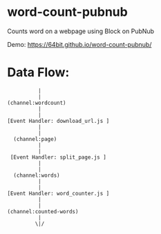 # word-count-pubnub
Counts word on a webpage using Block on PubNub

Demo: https://64bit.github.io/word-count-pubnub/


# Data Flow: 

```
          |
          |
(channel:wordcount)
          |
          |
[Event Handler: download_url.js ] 
          |
          |
  (channel:page) 
          |
          |
 [Event Handler: split_page.js ] 
          |
          |
  (channel:words) 
          |
          |
[Event Handler: word_counter.js ] 
          |
          |
(channel:counted-words)
          |
         \|/
       
```
